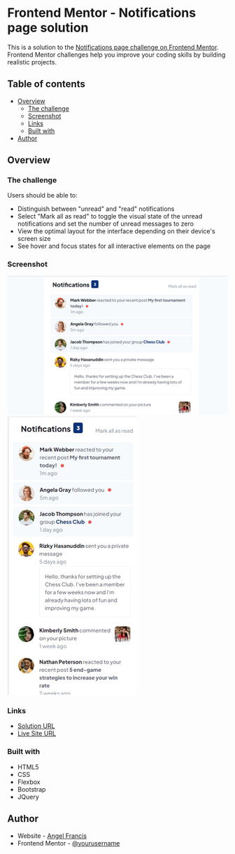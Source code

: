 # Frontend Mentor - Notifications page solution

This is a solution to the [Notifications page challenge on Frontend Mentor](https://www.frontendmentor.io/challenges/notifications-page-DqK5QAmKbC). Frontend Mentor challenges help you improve your coding skills by building realistic projects. 

## Table of contents

- [Overview](#overview)
  - [The challenge](#the-challenge)
  - [Screenshot](#screenshot)
  - [Links](#links)
  - [Built with](#built-with)
- [Author](#author)


## Overview

### The challenge

Users should be able to:

- Distinguish between "unread" and "read" notifications
- Select "Mark all as read" to toggle the visual state of the unread notifications and set the number of unread messages to zero
- View the optimal layout for the interface depending on their device's screen size
- See hover and focus states for all interactive elements on the page

### Screenshot

![](./design/desktop-solution.jpg)
![](./design/mobile-solution.jpg)

### Links

- [Solution URL](https://github.com/AngelFrancis/Notifications-page)
- [Live Site URL](https://angelfrancis.github.io/Notifications-page/)

### Built with

- HTML5
- CSS 
- Flexbox
- Bootstrap
- JQuery


## Author

- Website - [Angel Francis](https://developedbyangel.github.io/Myportfolio/)
- Frontend Mentor - [@yourusername](https://www.frontendmentor.io/profile/AngelFrancis)

